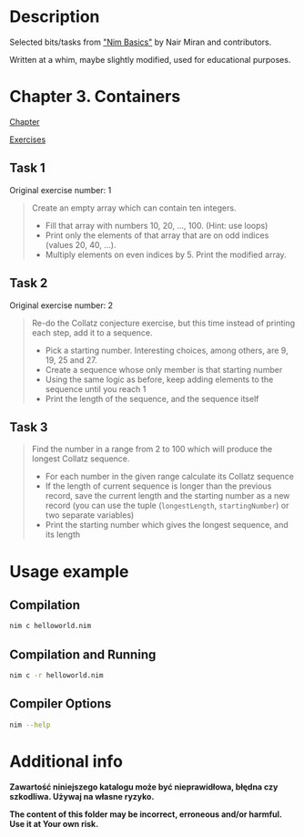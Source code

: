 # Description

Selected bits/tasks from ["Nim Basics"](https://narimiran.github.io/nim-basics/) by Nair Miran and contributors.

Written at a whim, maybe slightly modified, used for educational purposes.

# Chapter 3. Containers

[Chapter](https://narimiran.github.io/nim-basics/#_containers)

[Exercises](https://narimiran.github.io/nim-basics/#_exercises_3)

## Task 1

Original exercise number: 1

> Create an empty array which can contain ten integers.
> - Fill that array with numbers 10, 20, …​, 100. (Hint: use loops)
> - Print only the elements of that array that are on odd indices (values 20, 40, …​).
> - Multiply elements on even indices by 5. Print the modified array.

## Task 2

Original exercise number: 2

> Re-do the Collatz conjecture exercise, but this time instead of printing each step, add it to a sequence.
> - Pick a starting number. Interesting choices, among others, are 9, 19, 25 and 27.
> - Create a sequence whose only member is that starting number
> - Using the same logic as before, keep adding elements to the sequence until you reach 1
> - Print the length of the sequence, and the sequence itself

## Task 3

> Find the number in a range from 2 to 100 which will produce the longest Collatz sequence.
> - For each number in the given range calculate its Collatz sequence
> - If the length of current sequence is longer than the previous record, save the current length and the starting number as a new record (you can use the tuple (`longestLength`, `startingNumber`) or two separate variables)
> - Print the starting number which gives the longest sequence, and its length

# Usage example

## Compilation

``` bash
nim c helloworld.nim
```

## Compilation and Running

```bash
nim c -r helloworld.nim
```

## Compiler Options

```bash
nim --help
```

# Additional info

**Zawartość niniejszego katalogu może być nieprawidłowa, błędna czy szkodliwa. Używaj na własne ryzyko.**

**The content of this folder may be incorrect, erroneous and/or harmful. Use it at Your own risk.**
